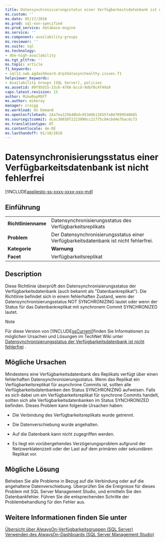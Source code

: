 ```yaml
---
title: Datensynchronisierungsstatus einer Verfügbarkeitsdatenbank ist nicht fehlerfrei | Microsoft-Dokumentation
ms.custom: ''
ms.date: 05/17/2016
ms.prod: sql-non-specified
ms.prod_service: database-engine
ms.service: ''
ms.component: availability-groups
ms.reviewer: ''
ms.suite: sql
ms.technology:
- dbe-high-availability
ms.tgt_pltfrm: ''
ms.topic: article
f1_keywords:
- sql13.swb.agdashboard.drp3datasynchealthy.issues.f1
helpviewer_keywords:
- Availability Groups [SQL Server], policies
ms.assetid: 89f95d15-33c6-4768-bccd-9dbf8c4f49a9
caps.latest.revision: 15
author: MikeRayMSFT
ms.author: mikeray
manager: craigg
ms.workload: On Demand
ms.openlocfilehash: 24a7ea125b40bdc453ddb12655fa047099540685
ms.sourcegitcommit: dcac30038f2223990cc21775c84cbd4e7bacdc73
ms.translationtype: HT
ms.contentlocale: de-DE
ms.lasthandoff: 01/18/2018
---
```

# <a name="data-synchronization-state-of-some-availability-database-is-not-healthy"></a>Datensynchronisierungsstatus einer Verfügbarkeitsdatenbank ist nicht fehlerfrei
[!INCLUDE[appliesto-ss-xxxx-xxxx-xxx-md](../../../includes/appliesto-ss-xxxx-xxxx-xxx-md.md)]
    
## <a name="introduction"></a>Einführung  
  
|||  
|-|-|  
|**Richtlinienname**|Datensynchronisierungsstatus des Verfügbarkeitsreplikats|  
|**Problem**|Der Datensynchronisierungsstatus einer Verfügbarkeitsdatenbank ist nicht fehlerfrei.|  
|**Kategorie**|**Warnung**|  
|**Facet**|Verfügbarkeitsreplikat|  
  
## <a name="description"></a>Description  
 Diese Richtlinie überprüft den Datensynchronisierungsstatus der Verfügbarkeitsdatenbank (auch bekannt als "Datenbankreplikat"). Die Richtlinie befindet sich in einem fehlerhaften Zustand, wenn der Datensynchronisierungsstatus NOT SYNCHRONIZING lautet oder wenn der Status für das Datenbankreplikat mit synchronem Commit SYNCHRONIZED lautet.  
  
> [!NOTE]  
>  Für diese Version von [!INCLUDE[ssCurrent](../../../includes/sscurrent-md.md)]finden Sie Informationen zu möglichen Ursachen und Lösungen im TechNet Wiki unter [Datensynchronisierungsstatus der Verfügbarkeitsdatenbank ist nicht fehlerfrei](http://go.microsoft.com/fwlink/p/?LinkId=220863) .  
  
## <a name="possible-causes"></a>Mögliche Ursachen  
 Mindestens eine Verfügbarkeitsdatenbank des Replikats verfügt über einen fehlerhaften Datensynchronisierungsstatus. Wenn das Replikat ein Verfügbarkeitsreplikat für asynchrone Commits ist, sollten alle Verfügbarkeitsdatenbanken den Status SYNCHRONIZING aufweisen. Falls es sich dabei um ein Verfügbarkeitsreplikat für synchrone Commits handelt, sollten sich alle Verfügbarkeitsdatenbanken im Status SYNCHRONIZED befinden. Dieses Problem kann folgende Ursachen haben:  
  
-   Die Verbindung des Verfügbarkeitsreplikats wurde getrennt.  
  
-   Die Datenverschiebung wurde angehalten.  
  
-   Auf die Datenbank kann nicht zugegriffen werden.  
  
-   Es liegt ein vorübergehendes Verzögerungsproblem aufgrund der Netzwerklatenzzeit oder der Last auf dem primären oder sekundären Replikat vor.  
  
## <a name="possible-solution"></a>Mögliche Lösung  
 Beheben Sie alle Probleme in Bezug auf die Verbindung oder auf die angehaltene Datenverschiebung. Überprüfen Sie die Ereignisse für dieses Problem mit SQL Server Management Studio, und ermitteln Sie den Datenbankfehler. Führen Sie die entsprechenden Schritte der Problembehandlung für den Fehler aus.  
  
## <a name="see-also"></a>Weitere Informationen finden Sie unter  
 [Übersicht über AlwaysOn-Verfügbarkeitsgruppen &#40;SQL Server&#41;](../../../database-engine/availability-groups/windows/overview-of-always-on-availability-groups-sql-server.md)   
 [Verwenden des AlwaysOn-Dashboards &#40;SQL Server Management Studio&#41;](../../../database-engine/availability-groups/windows/use-the-always-on-dashboard-sql-server-management-studio.md)  
  
  
